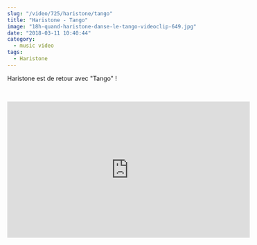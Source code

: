 ```yaml
--- 
slug: "/video/725/haristone/tango"
title: "Haristone - Tango"
image: "18h-quand-haristone-danse-le-tango-videoclip-649.jpg"
date: "2018-03-11 10:40:44"
category:
  - music video
tags:
  - Haristone
---
```

<p>Haristone est de retour avec "Tango" !</p><br/><p><iframe width="560" height="315" src="https://www.youtube.com/embed/v3m6dB1-ZSk" frameborder="0" allow="autoplay; encrypted-media" allowfullscreen></iframe></p>